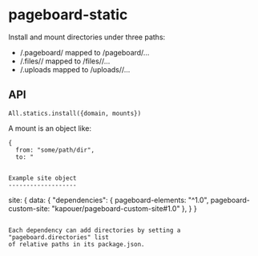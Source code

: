 pageboard-static
================

Install and mount directories under three paths:

- /.pageboard/<directory>
mapped to <runtime>/pageboard/...
- /.files/<module>/<directory>
mapped to <runtime>/files/<siteid>/...
- /.uploads
mapped to <runtime>/uploads/<siteid>/...


API
---

`All.statics.install({domain, mounts})`

A mount is an object like:
```
{
  from: "some/path/dir",
  to: "


Example site object
-------------------

```
site: {
	data: {
		"dependencies": {
			pageboard-elements: "^1.0",
			pageboard-custom-site: "kapouer/pageboard-custom-site#1.0"
		},
	}
}
```

Each dependency can add directories by setting a "pageboard.directories" list
of relative paths in its package.json.

